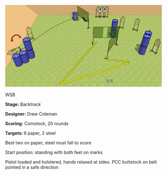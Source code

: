 ![Backtrack](Stage%20Design.png)

WSB

<b>Stage:</b> Backtrack

<b>Designer:</b> Drew Coleman

<b>Scoring:</b> Comstock, 20 rounds

<b>Targets: </b>9 paper, 2 steel

Best two on paper, steel must fall to score

Start position: standing with both feet on marks

Pistol loaded and holstered, hands relaxed at sides. PCC buttstock on belt pointed in a safe direction

